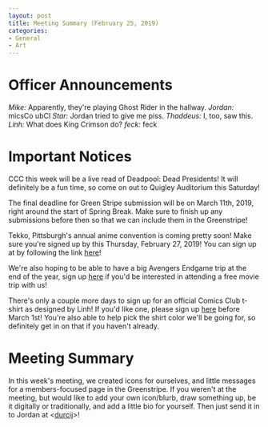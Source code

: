 ```yaml
---
layout: post
title: Meeting Summary (February 25, 2019)
categories:
- General
- Art
---
```


# Officer Announcements

*Mike:*  Apparently, they're playing Ghost Rider in the hallway.
*Jordan:*  micsCo ubCl
*Star:*  Jordan tried to give me piss.
*Thaddeus:*  I, too, saw this.
*Linh:*  What does King Crimson do?
*feck:*  feck

# Important Notices

CCC this week will be a live read of Deadpool:  Dead Presidents!  It will definitely be a fun time, so come on out to Quigley Auditorium this Saturday!

The final deadline for Green Stripe submission will be on March 11th, 2019, right around the start of Spring Break.  Make sure to finish up any submissions before then so that we can include them in the Greenstripe!

Tekko, Pittsburgh's annual anime convention is coming pretty soon!  Make sure you're signed up by this Thursday, February 27, 2019!  You can sign up at by following the link [here](https://docs.google.com/forms/d/e/1FAIpQLSfqyNw8RlghYUE4rZ8syBBTlzDsaLfYuWEN8l0j1T7_PdX4NA/viewform?usp=sf_link)!

We're also hoping to be able to have a big Avengers Endgame trip at the end of the year, sign up [here](https://docs.google.com/forms/d/e/1FAIpQLSdEsLGnhSADnhPLHrjv-IUlKvRHaYfc3yo1J4vXLZNeVBxwPg/viewform?usp=sf_link) if you'd be interested in attending a free movie trip with us!

There's only a couple more days to sign up for an official Comics Club t-shirt as designed by Linh!  If you'd like one, please sign up [here](https://docs.google.com/forms/d/e/1FAIpQLScsyjQMHGcE-tF-zzCtWA_D7HcMHNv7uTaMTqY3Uwh6uQki8g/viewform?usp=sf_link) before March 1st!  You're also able to help pick the shirt color we'll be going for, so definitely get in on that if you haven't already.

# Meeting Summary

In this week's meeting, we created icons for ourselves, and little messages for a members-focused page in the Greenstripe.  If you weren't at the meeting, but would like to add your own icon/blurb, draw something up, be it digitally or traditionally, and add a little bio for yourself.  Then just send it in to Jordan at <[durcij](mailto:durcij@allegheny.edu)>!
